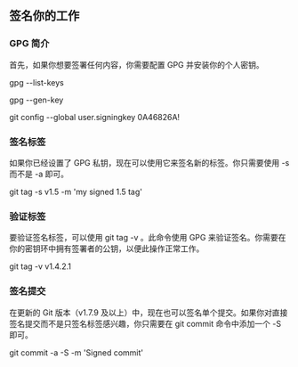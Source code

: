 ## 签名你的工作

### GPG 简介

首先，如果你想要签署任何内容，你需要配置 GPG 并安装你的个人密钥。

gpg --list-keys

gpg --gen-key

git config --global user.signingkey 0A46826A!

### 签名标签

如果你已经设置了 GPG 私钥，现在可以使用它来签名新的标签。你只需要使用 -s 而不是 -a 即可。

git tag -s v1.5 -m 'my signed 1.5 tag'

### 验证标签

要验证签名标签，可以使用 git tag -v <tag-name>。此命令使用 GPG 来验证签名。你需要在你的密钥环中拥有签署者的公钥，以便此操作正常工作。

git tag -v v1.4.2.1

### 签名提交

在更新的 Git 版本（v1.7.9 及以上）中，现在也可以签名单个提交。如果你对直接签名提交而不是只签名标签感兴趣，你只需要在 git commit 命令中添加一个 -S 即可。

git commit -a -S -m 'Signed commit'